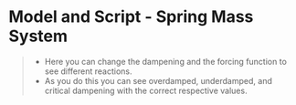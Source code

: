 # Model and Script - Spring Mass System

> * Here you can change the dampening and the forcing function to see different reactions. 
> * As you do this you can see overdamped, underdamped, and critical dampening with the correct respective values. 
